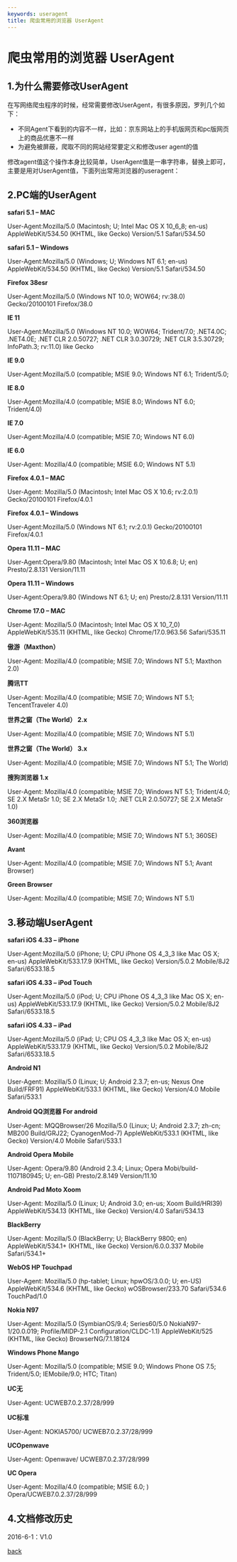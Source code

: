 ```yaml
---
keywords: useragent
title: 爬虫常用的浏览器 UserAgent
---
```


爬虫常用的浏览器 UserAgent
=========================

1.为什么需要修改UserAgent
------------------------

在写网络爬虫程序的时候，经常需要修改UserAgent，有很多原因，罗列几个如下：

- 不同Agent下看到的内容不一样，比如：京东网站上的手机版网页和pc版网页上的商品优惠不一样
- 为避免被屏蔽，爬取不同的网站经常要定义和修改user agent的值


修改agent值这个操作本身比较简单，UserAgent值是一串字符串，替换上即可，主要是用对UserAgent值，下面列出常用浏览器的useragent：

2.PC端的UserAgent
-----------------

**safari 5.1 – MAC**

User-Agent:Mozilla/5.0 (Macintosh; U; Intel Mac OS X 10_6_8; en-us) AppleWebKit/534.50 (KHTML, like Gecko) Version/5.1 Safari/534.50

**safari 5.1 – Windows**

User-Agent:Mozilla/5.0 (Windows; U; Windows NT 6.1; en-us) AppleWebKit/534.50 (KHTML, like Gecko) Version/5.1 Safari/534.50

**Firefox 38esr**

User-Agent:Mozilla/5.0 (Windows NT 10.0; WOW64; rv:38.0) Gecko/20100101 Firefox/38.0

**IE 11**

User-Agent:Mozilla/5.0 (Windows NT 10.0; WOW64; Trident/7.0; .NET4.0C; .NET4.0E; .NET CLR 2.0.50727; .NET CLR 3.0.30729; .NET CLR 3.5.30729; InfoPath.3; rv:11.0) like Gecko

**IE 9.0**

User-Agent:Mozilla/5.0 (compatible; MSIE 9.0; Windows NT 6.1; Trident/5.0;

**IE 8.0**

User-Agent:Mozilla/4.0 (compatible; MSIE 8.0; Windows NT 6.0; Trident/4.0)

**IE 7.0**

User-Agent:Mozilla/4.0 (compatible; MSIE 7.0; Windows NT 6.0)

**IE 6.0**

User-Agent: Mozilla/4.0 (compatible; MSIE 6.0; Windows NT 5.1)

**Firefox 4.0.1 – MAC**

User-Agent: Mozilla/5.0 (Macintosh; Intel Mac OS X 10.6; rv:2.0.1) Gecko/20100101 Firefox/4.0.1

**Firefox 4.0.1 – Windows**

User-Agent:Mozilla/5.0 (Windows NT 6.1; rv:2.0.1) Gecko/20100101 Firefox/4.0.1

**Opera 11.11 – MAC**

User-Agent:Opera/9.80 (Macintosh; Intel Mac OS X 10.6.8; U; en) Presto/2.8.131 Version/11.11

**Opera 11.11 – Windows**

User-Agent:Opera/9.80 (Windows NT 6.1; U; en) Presto/2.8.131 Version/11.11

**Chrome 17.0 – MAC**

User-Agent: Mozilla/5.0 (Macintosh; Intel Mac OS X 10_7_0) AppleWebKit/535.11 (KHTML, like Gecko) Chrome/17.0.963.56 Safari/535.11

**傲游（Maxthon）**

User-Agent: Mozilla/4.0 (compatible; MSIE 7.0; Windows NT 5.1; Maxthon 2.0)

**腾讯TT**

User-Agent: Mozilla/4.0 (compatible; MSIE 7.0; Windows NT 5.1; TencentTraveler 4.0)

**世界之窗（The World） 2.x**

User-Agent: Mozilla/4.0 (compatible; MSIE 7.0; Windows NT 5.1)

**世界之窗（The World） 3.x**

User-Agent: Mozilla/4.0 (compatible; MSIE 7.0; Windows NT 5.1; The World)

**搜狗浏览器 1.x**

User-Agent: Mozilla/4.0 (compatible; MSIE 7.0; Windows NT 5.1; Trident/4.0; SE 2.X MetaSr 1.0; SE 2.X MetaSr 1.0; .NET CLR 2.0.50727; SE 2.X MetaSr 1.0)

**360浏览器**

User-Agent: Mozilla/4.0 (compatible; MSIE 7.0; Windows NT 5.1; 360SE)

**Avant**

User-Agent: Mozilla/4.0 (compatible; MSIE 7.0; Windows NT 5.1; Avant Browser)

**Green Browser**

User-Agent: Mozilla/4.0 (compatible; MSIE 7.0; Windows NT 5.1)

3.移动端UserAgent
-----------------

**safari iOS 4.33 – iPhone**

User-Agent:Mozilla/5.0 (iPhone; U; CPU iPhone OS 4_3_3 like Mac OS X; en-us) AppleWebKit/533.17.9 (KHTML, like Gecko) Version/5.0.2 Mobile/8J2 Safari/6533.18.5

**safari iOS 4.33 – iPod Touch**

User-Agent:Mozilla/5.0 (iPod; U; CPU iPhone OS 4_3_3 like Mac OS X; en-us) AppleWebKit/533.17.9 (KHTML, like Gecko) Version/5.0.2 Mobile/8J2 Safari/6533.18.5

**safari iOS 4.33 – iPad**

User-Agent:Mozilla/5.0 (iPad; U; CPU OS 4_3_3 like Mac OS X; en-us) AppleWebKit/533.17.9 (KHTML, like Gecko) Version/5.0.2 Mobile/8J2 Safari/6533.18.5

**Android N1**

User-Agent: Mozilla/5.0 (Linux; U; Android 2.3.7; en-us; Nexus One Build/FRF91) AppleWebKit/533.1 (KHTML, like Gecko) Version/4.0 Mobile Safari/533.1

**Android QQ浏览器 For android**

User-Agent: MQQBrowser/26 Mozilla/5.0 (Linux; U; Android 2.3.7; zh-cn; MB200 Build/GRJ22; CyanogenMod-7) AppleWebKit/533.1 (KHTML, like Gecko) Version/4.0 Mobile Safari/533.1

**Android Opera Mobile**

User-Agent: Opera/9.80 (Android 2.3.4; Linux; Opera Mobi/build-1107180945; U; en-GB) Presto/2.8.149 Version/11.10

**Android Pad Moto Xoom**

User-Agent: Mozilla/5.0 (Linux; U; Android 3.0; en-us; Xoom Build/HRI39) AppleWebKit/534.13 (KHTML, like Gecko) Version/4.0 Safari/534.13

**BlackBerry**

User-Agent: Mozilla/5.0 (BlackBerry; U; BlackBerry 9800; en) AppleWebKit/534.1+ (KHTML, like Gecko) Version/6.0.0.337 Mobile Safari/534.1+

**WebOS HP Touchpad**

User-Agent: Mozilla/5.0 (hp-tablet; Linux; hpwOS/3.0.0; U; en-US) AppleWebKit/534.6 (KHTML, like Gecko) wOSBrowser/233.70 Safari/534.6 TouchPad/1.0

**Nokia N97**

User-Agent: Mozilla/5.0 (SymbianOS/9.4; Series60/5.0 NokiaN97-1/20.0.019; Profile/MIDP-2.1 Configuration/CLDC-1.1) AppleWebKit/525 (KHTML, like Gecko) BrowserNG/7.1.18124

**Windows Phone Mango**

User-Agent: Mozilla/5.0 (compatible; MSIE 9.0; Windows Phone OS 7.5; Trident/5.0; IEMobile/9.0; HTC; Titan)

**UC无**

User-Agent: UCWEB7.0.2.37/28/999

**UC标准**

User-Agent: NOKIA5700/ UCWEB7.0.2.37/28/999

**UCOpenwave**

User-Agent: Openwave/ UCWEB7.0.2.37/28/999

**UC Opera**

User-Agent: Mozilla/4.0 (compatible; MSIE 6.0; ) Opera/UCWEB7.0.2.37/28/999

4.文档修改历史
--------------

2016-6-1：V1.0


[back](/)